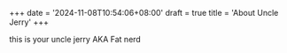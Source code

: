 +++
date = '2024-11-08T10:54:06+08:00'
draft = true
title = 'About Uncle Jerry'
+++


this is your uncle jerry AKA Fat nerd